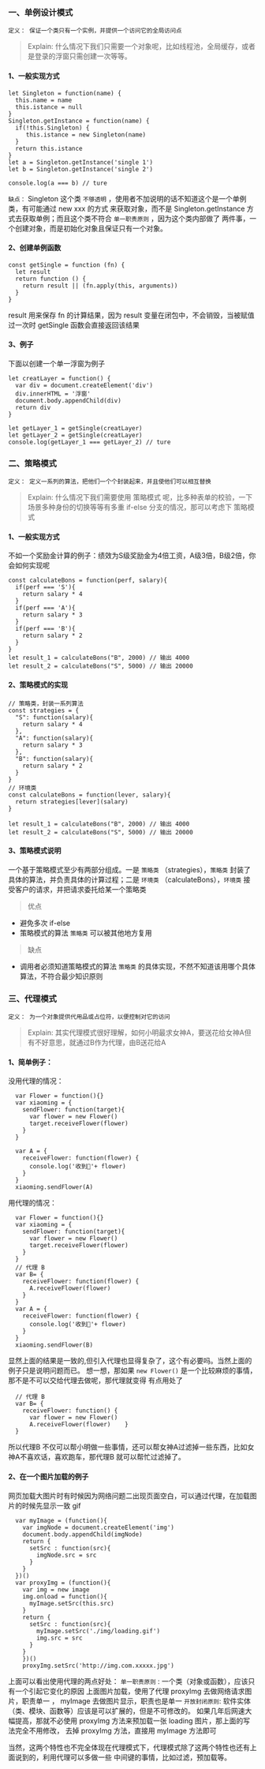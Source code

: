 
### 一、单例设计模式

`定义： 保证一个类只有一个实例，并提供一个访问它的全局访问点`

> Explain: 什么情况下我们只需要一个对象呢，比如线程池，全局缓存，或者是登录的浮窗只需创建一次等等。

#### 1、一般实现方式
```
let Singleton = function(name) {
  this.name = name
  this.istance = null
}
Singleton.getInstance = function(name) {
  if(!this.Singleton) {
     this.istance = new Singleton(name)
  }
  return this.istance
}
let a = Singleton.getInstance('single 1')
let b = Singleton.getInstance('single 2')

console.log(a === b) // ture
```
`缺点：` Singleton 这个类 `不够透明` ，使用者不加说明的话不知道这个是一个单例类，有可能通过 new xxx 的方式
来获取对象，而不是 Singleton.getInstance 方式去获取单例；而且这个类不符合 `单一职责原则` ，因为这个类内部做了
两件事，一个创建对象，而是初始化对象且保证只有一个对象。

#### 2、创建单例函数
```
const getSingle = function (fn) {
  let result
  return function () {
    return result || (fn.apply(this, arguments))
  }
}
```
result 用来保存 fn 的计算结果，因为 result 变量在闭包中，不会销毁，当被赋值过一次时 getSingle 函数会直接返回该结果
#### 3、例子
下面以创建一个单一浮窗为例子
```
let creatLayer = function() {
  var div = document.createElement('div')
  div.innerHTML = '浮窗'
  document.body.appendChild(div)
  return div
}

let getLayer_1 = getSingle(creatLayer)
let getLayer_2 = getSingle(creatLayer)
console.log(getLayer_1 === getLayer_2) // ture

```

### 二、策略模式

`定义： 定义一系列的算法，把他们一个个封装起来，并且使他们可以相互替换`

> Explain: 什么情况下我们需要使用 策略模式 呢，比多种表单的校验，一下场景多种身份的切换等等有多重 if-else 分支的情况，那可以考虑下 策略模式

#### 1、一般实现方式
不如一个奖励金计算的例子：绩效为S级奖励金为4倍工资，A级3倍，B级2倍，你会如何实现呢
```
const calculateBons = function(perf, salary){
  if(perf === 'S'){
    return salary * 4
  }
  if(perf === 'A'){
    return salary * 3
  }
  if(perf === 'B'){
    return salary * 2
  }
}
let result_1 = calculateBons("B", 2000) // 输出 4000
let result_2 = calculateBons("S", 5000) // 输出 20000
```

#### 2、策略模式的实现
```
// 策略类，封装一系列算法
const strategies = {
  "S": function(salary){
    return salary * 4
  },
  "A": function(salary){
    return salary * 3
  },
  "B": function(salary){
    return salary * 2
  }
}
// 环境类
const calculateBons = function(lever, salary){
  return strategies[lever](salary)
}

let result_1 = calculateBons("B", 2000) // 输出 4000
let result_2 = calculateBons("S", 5000) // 输出 20000
```

#### 3、策略模式说明
一个基于策略模式至少有两部分组成。一是 `策略类` （strategies），`策略类` 封装了具体的算法，并负责具体的计算过程；二是 `环境类` （calculateBons），`环境类` 接受客户的请求，并把请求委托给某一个策略类

> 优点

- 避免多次 if-else
- 策略模式的算法 `策略类` 可以被其他地方复用

> 缺点

- 调用者必须知道策略模式的算法 `策略类` 的具体实现，不然不知道该用哪个具体算法，不符合最少知识原则

### 三、代理模式
`定义： 为一个对象提供代用品或占位符，以便控制对它的访问`

> Explain: 其实代理模式很好理解，如何小明最求女神A，要送花给女神A但有不好意思，就通过B作为代理，由B送花给A

#### 1、简单例子：
没用代理的情况：
```
  var Flower = function(){}
  var xiaoming = {
    sendFlower: function(target){
      var flower = new Flower()
      target.receiveFlower(flower)
    }
  }

  var A = {
    receiveFlower: function(flower) {
      console.log('收到🌹'+ flower)
    }
  }
  xiaoming.sendFlower(A)
```
用代理的情况：
```
  var Flower = function(){}
  var xiaoming = {
    sendFlower: function(target){
      var flower = new Flower()
      target.receiveFlower(flower)
    }
  }
  // 代理 B
  var B= {
    receiveFlower: function(flower) {
      A.receiveFlower(flower)
    }
  }
  var A = {
    receiveFlower: function(flower) {
      console.log('收到🌹'+ flower)
    }
  }
  xiaoming.sendFlower(B)
```
显然上面的结果是一致的,但引入代理也显得复杂了，这个有必要吗。当然上面的例子只是说明问题而已。
想一想，那如果 `new Flower()` 是一个比较麻烦的事情，那不是不可以交给代理去做呢，那代理就变得
有点用处了
```
  // 代理 B
  var B= {
    receiveFlower: function() {
      var flower = new Flower()
      A.receiveFlower(flower)    }
  }
```
所以代理B 不仅可以帮小明做一些事情，还可以帮女神A过滤掉一些东西，比如女神A不喜欢话，喜欢跑车，那代理B
就可以帮忙过滤掉了。

#### 2、在一个图片加载的例子
网页加载大图片时有时候因为网络问题二出现页面空白，可以通过代理，在加载图片的时候先显示一致 gif

```
  var myImage = (function(){
    var imgNode = document.createElement('img')
    document.body.appendChild(imgNode)
    return {
      setSrc : function(src){
        imgNode.src = src
      }
    }
  })()
  var proxyImg = (function(){
    var img = new image
    img.onload = function(){
      myImage.setSrc(this.src)
    }
    return {
      setSrc : function(src){
        myImage.setSrc('./img/loading.gif')
        img.src = src
      }
    }
    })()
    proxyImg.setSrc('http://img.com.xxxxx.jpg')
```
上面可以看出使用代理的两点好处：
`单一职责原则` : 一个类（对象或函数），应该只有一个引起它变化的原因
上面图片加载，使用了代理 proxyImg 去做网络请求图片，职责单一 ， myImage 去做图片显示，职责也是单一
`开放封闭原则`: 软件实体（类、模块、函数等）应该是可以扩展的，但是不可修改的。
如果几年后网速大幅提高，那就不必使用 proxyImg 方法来预加载一张 loading 图片，那上面的写法完全不用修改，
去掉 proxyImg 方法，直接用 myImage 方法即可

当然，这两个特性也不完全体现在代理模式下，代理模式除了这两个特性也还有上面说到的，利用代理可以多做一些
中间键的事情，比如过滤，预加载等。
